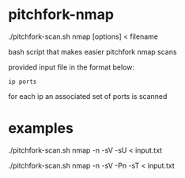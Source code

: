 # pitchfork-nmap

./pitchfork-scan.sh nmap [options] < filename

bash script that makes easier pitchfork nmap scans

provided input file in the format below:

	ip ports

for each ip an associated set of ports is scanned


# examples

./pitchfork-scan.sh nmap -n -sV -sU < input.txt

./pitchfork-scan.sh nmap -n -sV -Pn -sT < input.txt
